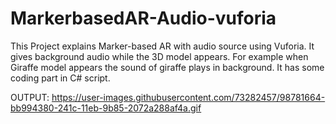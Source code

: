 # MarkerbasedAR-Audio-vuforia
 
This Project explains Marker-based AR with audio source using Vuforia. It gives background audio while the 3D model appears. For example when Giraffe model appears the sound of giraffe plays in background. It has some coding part in C# script.

OUTPUT:
https://user-images.githubusercontent.com/73282457/98781664-bb994380-241c-11eb-9b85-2072a288af4a.gif
